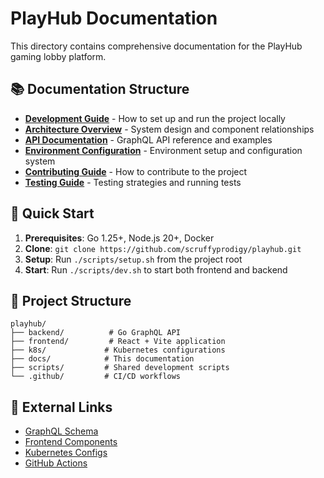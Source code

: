 # PlayHub Documentation

This directory contains comprehensive documentation for the PlayHub gaming lobby platform.

## 📚 Documentation Structure

- **[Development Guide](development.md)** - How to set up and run the project locally
- **[Architecture Overview](architecture.md)** - System design and component relationships
- **[API Documentation](api.md)** - GraphQL API reference and examples
- **[Environment Configuration](environment-configuration.md)** - Environment setup and configuration system
- **[Contributing Guide](contributing.md)** - How to contribute to the project
- **[Testing Guide](testing.md)** - Testing strategies and running tests

## 🚀 Quick Start

1. **Prerequisites**: Go 1.25+, Node.js 20+, Docker
2. **Clone**: `git clone https://github.com/scruffyprodigy/playhub.git`
3. **Setup**: Run `./scripts/setup.sh` from the project root
4. **Start**: Run `./scripts/dev.sh` to start both frontend and backend

## 📁 Project Structure

```
playhub/
├── backend/          # Go GraphQL API
├── frontend/         # React + Vite application
├── k8s/             # Kubernetes configurations
├── docs/            # This documentation
├── scripts/         # Shared development scripts
└── .github/         # CI/CD workflows
```

## 🔗 External Links

- [GraphQL Schema](backend/graph/schema/)
- [Frontend Components](frontend/src/)
- [Kubernetes Configs](k8s/)
- [GitHub Actions](.github/workflows/)
